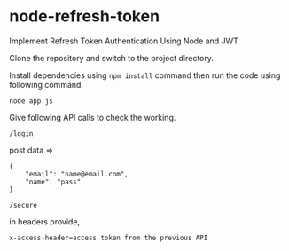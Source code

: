 # node-refresh-token
Implement Refresh Token Authentication Using Node and JWT

Clone the repository and switch to the project directory.

Install dependencies using ```npm install``` command then run the code using following command.

```node app.js```

Give following API calls to check the working.

```/login```

post data => 

```
{
	"email": "name@email.com",
	"name": "pass"
}
```

```/secure```

in headers provide,

```x-access-header=access token from the previous API```
